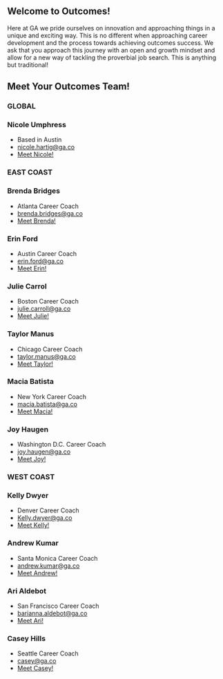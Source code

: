 ## Welcome to Outcomes! 

Here at GA we pride ourselves on innovation and approaching things in a unique and exciting way. This is no different when approaching career development and the process towards achieving outcomes success. We ask that you approach this journey with an open and growth mindset and allow for a new way of tackling the proverbial job search. This is anything but traditional!

## Meet Your Outcomes Team!

### GLOBAL 
### Nicole Umphress
- Based in Austin
- [nicole.hartig@ga.co](mailto:nicole.hartig@ga.co)
- [Meet Nicole!](https://www.linkedin.com/in/nicoleumphress/)


### EAST COAST
### Brenda Bridges
- Atlanta Career Coach
- [brenda.bridges@ga.co](mailto:brenda.bridges@ga.co)
- [Meet Brenda!](https://www.linkedin.com/in/brendabridges/)

### Erin Ford
- Austin Career Coach
- [erin.ford@ga.co](mailto:erin.ford@ga.co)
- [Meet Erin!](https://www.linkedin.com/in/theerinford/)

### Julie Carrol
- Boston Career Coach
- [julie.carroll@ga.co](mailto:julie.carroll@ga.co)
- [Meet Julie!](https://www.linkedin.com/in/juliecarroll2/)

### Taylor Manus
- Chicago Career Coach
- [taylor.manus@ga.co](mailto:taylor.manus@ga.co)
- [Meet Taylor!](https://www.linkedin.com/in/taylormanus/)

### Macia Batista
- New York Career Coach
- [macia.batista@ga.co](mailto:macia.batista@ga.co)
- [Meet Macia!](https://www.linkedin.com/in/maciabatista/)

### Joy Haugen
- Washington D.C. Career Coach
- [joy.haugen@ga.co](mailto:joy.haugen@ga.co)
- [Meet Joy!](https://www.linkedin.com/in/joyhaugen/)

### WEST COAST

### Kelly Dwyer
- Denver Career Coach
- [Kelly.dwyer@ga.co](mailto:kelly.dwyer@ga.co)
- [Meet Kelly!](https://www.linkedin.com/in/kellydwyer/)

### Andrew Kumar
- Santa Monica Career Coach
- [andrew.kumar@ga.co](mailto:andrew.kumar@ga.co)
- [Meet Andrew!](https://www.linkedin.com/in/andrewkumar1016/)

### Ari Aldebot
- San Francisco Career Coach
- [barianna.aldebot@ga.co](mailto:arianna.aldebot@ga.co)
- [Meet Ari!](https://www.linkedin.com/in/ariannaaldebot/)

### Casey Hills
- Seattle Career Coach
- [casey@ga.co](mailto:casey@ga.co)
- [Meet Casey!](https://www.linkedin.com/in/caseyhills/)







